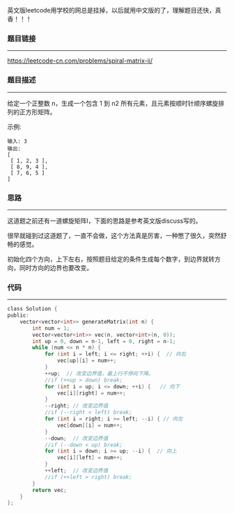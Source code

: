 英文版leetcode用学校的网总是挂掉，以后就用中文版的了，理解题目还快，真香！！！
### 题目链接
------
https://leetcode-cn.com/problems/spiral-matrix-ii/

### 题目描述
------
给定一个正整数 n，生成一个包含 1 到 n2 所有元素，且元素按顺时针顺序螺旋排列的正方形矩阵。

示例:
```
输入: 3
输出:
[
 [ 1, 2, 3 ],
 [ 8, 9, 4 ],
 [ 7, 6, 5 ]
]
```

### 思路
------
这道题之前还有一道螺旋矩阵I，下面的思路是参考英文版discuss写的。

很早就碰到过这道题了，一直不会做，这个方法真是厉害，一种憋了很久，突然舒畅的感觉。

初始化四个方向，上下左右，按照题目给定的条件生成每个数字，到边界就转方向，同时方向的边界也要改变。

### 代码
------
```c
class Solution {
public:
    vector<vector<int>> generateMatrix(int n) {
        int num = 1;
        vector<vector<int>> vec(n, vector<int>(n, 0));
        int up = 0, down = n-1, left = 0, right = n-1;
        while (num <= n * n) {
            for (int i = left; i <= right; ++i) {  // 向右
                vec[up][i] = num++;
            }
            ++up;  // 改变边界值，最上行不停向下降。
            //if (++up > down) break;
            for (int i = up; i <= down; ++i) {   // 向下
                vec[i][right] = num++;
            }
            --right; // 改变边界值
            //if (--right < left) break;
            for (int i = right; i >= left; --i) { // 向左
                vec[down][i] = num++;
            }
            --down;  // 改变边界值
            //if (--down < up) break;
            for (int i = down; i >= up; --i) {  // 向上
                vec[i][left] = num++;
            }
            ++left;  // 改变边界值
            //if (++left > right) break;
        }
        return vec;
    }
};
```
